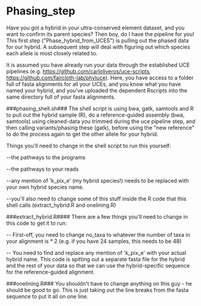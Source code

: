 # Phasing_step
Have you got a hybrid in your ultra-conserved element dataset, and you want to confirm its parent species? Then boy, do I have the pipeline for you! This first step ("Phase_hybrid_from_UCES") is pulling out the phased data for our hybrid. A subsequent step will deal with figuring out which species each allele is most closely related to.

It is assumed you have already run your data through the established UCE pipelines (e.g. https://github.com/carloliveros/uce-scripts, https://github.com/faircloth-lab/phyluce). Here, you have access to a folder full of fasta alignments for all your UCEs, and you know what you have named your hybrid, and you've uploaded the dependent Rscripts into the same directory full of your fasta alignments.

###phasing_shell.sh###
The shell script is using bwa, gatk, samtools and R to pull out the hybrid sample (R), do a reference-guided assembly (bwa, samtools) using cleaned-data you trimmed during the uce pipeline step, and then calling variants/phasing these (gatk), before using the "new reference" to do the process again to get the other allele for your hybrid.

Things you'll need to change in the shell script to run this yourself:

--the pathways to the programs

--the pathways to your reads

--any mention of 'k_pix_e' (my hybrid species!) needs to be replaced with your own hybrid species name.

--you'll also need to change some of this stuff inside the R code that this shell calls (extract_hybrid.R and onelining.R)

###extract_hybrid.R####
There are a few things you'll need to change in this code to get it to run:

-- First-off, you need to change no_taxa to whatever the number of taxa in your alignment is * 2 (e.g. if you have 24 samples, this needs to be 48)

-- You need to find and replace any mention of 'k_pix_e' with your actual hybrid name. This code is spitting out a separate fasta file for the hybrid and the rest of your data so that we can use the hybrid-specific sequence for the reference-guided alignment.

###onelining.R###
You shouldn't have to change anything on this guy - he should be good to go. This is just taking out the line breaks from the fasta sequence to put it all on one line.
